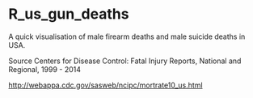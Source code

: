 # R_us_gun_deaths

A quick visualisation of male firearm deaths and male suicide deaths in USA.

Source Centers for Disease Control: Fatal Injury Reports, National and Regional, 1999 - 2014

http://webappa.cdc.gov/sasweb/ncipc/mortrate10_us.html
